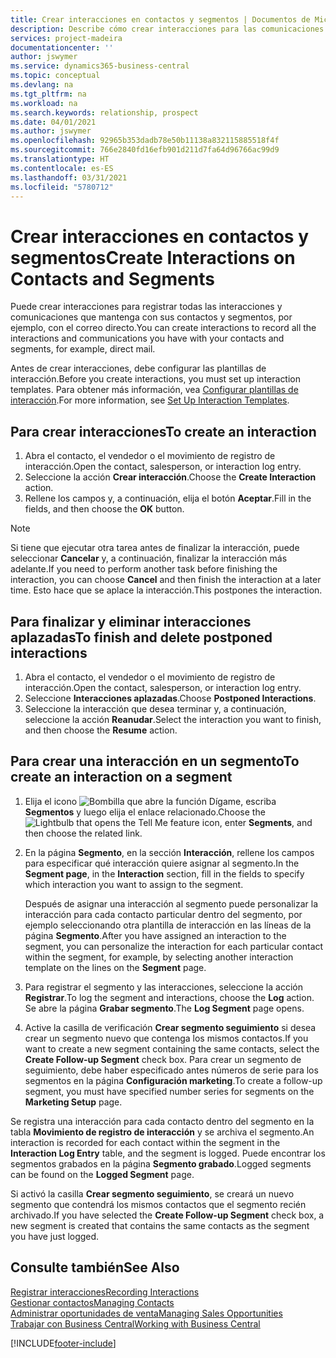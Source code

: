 ```yaml
---
title: Crear interacciones en contactos y segmentos | Documentos de Microsoft
description: Describe cómo crear interacciones para las comunicaciones que mantenga con sus contactos y segmentos en Business Central, por ejemplo, con el correo directo.
services: project-madeira
documentationcenter: ''
author: jswymer
ms.service: dynamics365-business-central
ms.topic: conceptual
ms.devlang: na
ms.tgt_pltfrm: na
ms.workload: na
ms.search.keywords: relationship, prospect
ms.date: 04/01/2021
ms.author: jswymer
ms.openlocfilehash: 92965b353dadb78e50b11138a832115885518f4f
ms.sourcegitcommit: 766e2840fd16efb901d211d7fa64d96766ac99d9
ms.translationtype: HT
ms.contentlocale: es-ES
ms.lasthandoff: 03/31/2021
ms.locfileid: "5780712"
---
```

# <a name="create-interactions-on-contacts-and-segments"></a><span data-ttu-id="d817e-103">Crear interacciones en contactos y segmentos</span><span class="sxs-lookup"><span data-stu-id="d817e-103">Create Interactions on Contacts and Segments</span></span>
<span data-ttu-id="d817e-104">Puede crear interacciones para registrar todas las interacciones y comunicaciones que mantenga con sus contactos y segmentos, por ejemplo, con el correo directo.</span><span class="sxs-lookup"><span data-stu-id="d817e-104">You can create interactions to record all the interactions and communications you have with your contacts and segments, for example, direct mail.</span></span>

<span data-ttu-id="d817e-105">Antes de crear interacciones, debe configurar las plantillas de interacción.</span><span class="sxs-lookup"><span data-stu-id="d817e-105">Before you create interactions, you must set up interaction templates.</span></span> <span data-ttu-id="d817e-106">Para obtener más información, vea [Configurar plantillas de interacción](marketing-interactions.md).</span><span class="sxs-lookup"><span data-stu-id="d817e-106">For more information, see  [Set Up Interaction Templates](marketing-interactions.md).</span></span>

## <a name="to-create-an-interaction"></a><span data-ttu-id="d817e-107">Para crear interacciones</span><span class="sxs-lookup"><span data-stu-id="d817e-107">To create an interaction</span></span>
1. <span data-ttu-id="d817e-108">Abra el contacto, el vendedor o el movimiento de registro de interacción.</span><span class="sxs-lookup"><span data-stu-id="d817e-108">Open the contact, salesperson, or interaction log entry.</span></span>
2. <span data-ttu-id="d817e-109">Seleccione la acción **Crear interacción**.</span><span class="sxs-lookup"><span data-stu-id="d817e-109">Choose the **Create Interaction** action.</span></span>
3. <span data-ttu-id="d817e-110">Rellene los campos y, a continuación, elija el botón **Aceptar**.</span><span class="sxs-lookup"><span data-stu-id="d817e-110">Fill in the fields, and then choose the **OK** button.</span></span>

> [!NOTE]  
>   <span data-ttu-id="d817e-111">Si tiene que ejecutar otra tarea antes de finalizar la interacción, puede seleccionar **Cancelar** y, a continuación, finalizar la interacción más adelante.</span><span class="sxs-lookup"><span data-stu-id="d817e-111">If you need to perform another task before finishing the interaction, you can choose **Cancel** and then finish the interaction at a later time.</span></span> <span data-ttu-id="d817e-112">Esto hace que se aplace la interacción.</span><span class="sxs-lookup"><span data-stu-id="d817e-112">This postpones the interaction.</span></span>

## <a name="to-finish-and-delete-postponed-interactions"></a><span data-ttu-id="d817e-113">Para finalizar y eliminar interacciones aplazadas</span><span class="sxs-lookup"><span data-stu-id="d817e-113">To finish and delete postponed interactions</span></span>
1. <span data-ttu-id="d817e-114">Abra el contacto, el vendedor o el movimiento de registro de interacción.</span><span class="sxs-lookup"><span data-stu-id="d817e-114">Open the contact, salesperson, or interaction log entry.</span></span>
2. <span data-ttu-id="d817e-115">Seleccione **Interacciones aplazadas**.</span><span class="sxs-lookup"><span data-stu-id="d817e-115">Choose **Postponed Interactions**.</span></span>
3. <span data-ttu-id="d817e-116">Seleccione la interacción que desea terminar y, a continuación, seleccione la acción **Reanudar**.</span><span class="sxs-lookup"><span data-stu-id="d817e-116">Select the interaction you want to finish, and then choose the **Resume** action.</span></span>

## <a name="to-create-an-interaction-on-a-segment"></a><span data-ttu-id="d817e-117">Para crear una interacción en un segmento</span><span class="sxs-lookup"><span data-stu-id="d817e-117">To create an interaction on a segment</span></span>
1. <span data-ttu-id="d817e-118">Elija el icono ![Bombilla que abre la función Dígame](media/ui-search/search_small.png "Dígame qué desea hacer"), escriba **Segmentos** y luego elija el enlace relacionado.</span><span class="sxs-lookup"><span data-stu-id="d817e-118">Choose the ![Lightbulb that opens the Tell Me feature](media/ui-search/search_small.png "Tell me what you want to do") icon, enter **Segments**, and then choose the related link.</span></span>
2. <span data-ttu-id="d817e-119">En la página **Segmento**, en la sección **Interacción**, rellene los campos para especificar qué interacción quiere asignar al segmento.</span><span class="sxs-lookup"><span data-stu-id="d817e-119">In the **Segment page**, in the **Interaction** section, fill in the fields to specify which interaction you want to assign to the segment.</span></span>

    <span data-ttu-id="d817e-120">Después de asignar una interacción al segmento puede personalizar la interacción para cada contacto particular dentro del segmento, por ejemplo seleccionando otra plantilla de interacción en las líneas de la página **Segmento**.</span><span class="sxs-lookup"><span data-stu-id="d817e-120">After you have assigned an interaction to the segment, you can personalize the interaction for each particular contact within the segment, for example, by selecting another interaction template on the lines on the **Segment** page.</span></span>  
3. <span data-ttu-id="d817e-121">Para registrar el segmento y las interacciones, seleccione la acción **Registrar**.</span><span class="sxs-lookup"><span data-stu-id="d817e-121">To log the segment and interactions, choose the **Log** action.</span></span> <span data-ttu-id="d817e-122">Se abre la página **Grabar segmento**.</span><span class="sxs-lookup"><span data-stu-id="d817e-122">The **Log Segment** page opens.</span></span>
4. <span data-ttu-id="d817e-123">Active la casilla de verificación **Crear segmento seguimiento** si desea crear un segmento nuevo que contenga los mismos contactos.</span><span class="sxs-lookup"><span data-stu-id="d817e-123">If you want to create a new segment containing the same contacts, select the **Create Follow-up Segment** check box.</span></span> <span data-ttu-id="d817e-124">Para crear un segmento de seguimiento, debe haber especificado antes números de serie para los segmentos en la página **Configuración marketing**.</span><span class="sxs-lookup"><span data-stu-id="d817e-124">To create a follow-up segment, you must have specified number series for segments on the **Marketing Setup** page.</span></span>

<span data-ttu-id="d817e-125">Se registra una interacción para cada contacto dentro del segmento en la tabla **Movimiento de registro de interacción** y se archiva el segmento.</span><span class="sxs-lookup"><span data-stu-id="d817e-125">An interaction is recorded for each contact within the segment in the **Interaction Log Entry** table, and the segment is logged.</span></span> <span data-ttu-id="d817e-126">Puede encontrar los segmentos grabados en la página **Segmento grabado**.</span><span class="sxs-lookup"><span data-stu-id="d817e-126">Logged segments can be found on the **Logged Segment** page.</span></span>

<span data-ttu-id="d817e-127">Si activó la casilla **Crear segmento seguimiento**, se creará un nuevo segmento que contendrá los mismos contactos que el segmento recién archivado.</span><span class="sxs-lookup"><span data-stu-id="d817e-127">If you have selected the **Create Follow-up Segment** check box, a new segment is created that contains the same contacts as the segment you have just logged.</span></span>

## <a name="see-also"></a><span data-ttu-id="d817e-128">Consulte también</span><span class="sxs-lookup"><span data-stu-id="d817e-128">See Also</span></span>
[<span data-ttu-id="d817e-129">Registrar interacciones</span><span class="sxs-lookup"><span data-stu-id="d817e-129">Recording Interactions</span></span>](marketing-interactions.md)  
[<span data-ttu-id="d817e-130">Gestionar contactos</span><span class="sxs-lookup"><span data-stu-id="d817e-130">Managing Contacts</span></span>](marketing-contacts.md)  
[<span data-ttu-id="d817e-131">Administrar oportunidades de venta</span><span class="sxs-lookup"><span data-stu-id="d817e-131">Managing Sales Opportunities</span></span>](marketing-manage-sales-opportunities.md)  
[<span data-ttu-id="d817e-132">Trabajar con Business Central</span><span class="sxs-lookup"><span data-stu-id="d817e-132">Working with Business Central</span></span>](ui-work-product.md)


[!INCLUDE[footer-include](includes/footer-banner.md)]